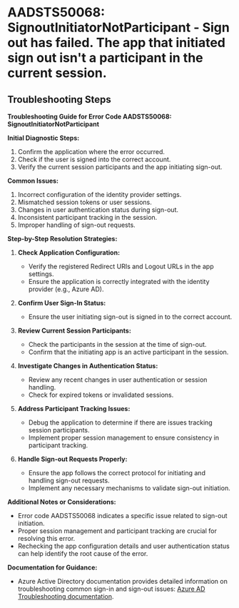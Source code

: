 # AADSTS50068: SignoutInitiatorNotParticipant - Sign out has failed. The app that initiated sign out isn't a participant in the current session.


## Troubleshooting Steps
**Troubleshooting Guide for Error Code AADSTS50068: SignoutInitiatorNotParticipant**

**Initial Diagnostic Steps:**
1. Confirm the application where the error occurred.
2. Check if the user is signed into the correct account.
3. Verify the current session participants and the app initiating sign-out.

**Common Issues:**
1. Incorrect configuration of the identity provider settings.
2. Mismatched session tokens or user sessions.
3. Changes in user authentication status during sign-out.
4. Inconsistent participant tracking in the session.
5. Improper handling of sign-out requests.

**Step-by-Step Resolution Strategies:**
1. **Check Application Configuration:**
   - Verify the registered Redirect URIs and Logout URLs in the app settings.
   - Ensure the application is correctly integrated with the identity provider (e.g., Azure AD).
   
2. **Confirm User Sign-In Status:**
   - Ensure the user initiating sign-out is signed in to the correct account.
   
3. **Review Current Session Participants:**
   - Check the participants in the session at the time of sign-out.
   - Confirm that the initiating app is an active participant in the session.
   
4. **Investigate Changes in Authentication Status:**
   - Review any recent changes in user authentication or session handling.
   - Check for expired tokens or invalidated sessions.

5. **Address Participant Tracking Issues:**
   - Debug the application to determine if there are issues tracking session participants.
   - Implement proper session management to ensure consistency in participant tracking.

6. **Handle Sign-out Requests Properly:**
   - Ensure the app follows the correct protocol for initiating and handling sign-out requests.
   - Implement any necessary mechanisms to validate sign-out initiation.

**Additional Notes or Considerations:**
- Error code AADSTS50068 indicates a specific issue related to sign-out initiation.
- Proper session management and participant tracking are crucial for resolving this error.
- Rechecking the app configuration details and user authentication status can help identify the root cause of the error.

**Documentation for Guidance:**
- Azure Active Directory documentation provides detailed information on troubleshooting common sign-in and sign-out issues: [Azure AD Troubleshooting documentation](https://docs.microsoft.com/en-us/azure/active-directory/fundamentals/active-directory-troubleshooting-authentication-errors-details#aadsts50068-signoutinitiatornotparticipant).
